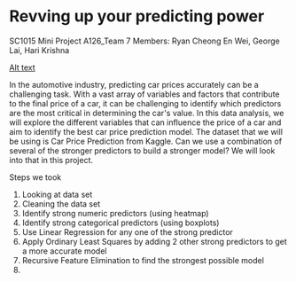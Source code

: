 # Revving up your predicting power

SC1015 Mini Project
A126_Team 7
Members: Ryan Cheong En Wei, George Lai, Hari Krishna

[Alt text](relative%20path/to/img.jpg?raw=true "Starting Image")


In the automotive industry, predicting car prices accurately can be a challenging task. With a vast array of variables and factors that contribute to the final price of a car, it can be challenging to identify which predictors are the most critical in determining the car's value. In this data analysis, we will explore the different variables that can influence the price of a car and aim to identify the best car price prediction model. The dataset that we will be using is Car Price Prediction from Kaggle. Can we use a combination of several of the stronger predictors to build a stronger model? We will look into that in this project.

Steps we took
1) Looking at data set
2) Cleaning the data set
3) Identify strong numeric predictors (using heatmap)
4) Identify strong categorical predictors (using boxplots)
5) Use Linear Regression for any one of the strong predictor
6) Apply Ordinary Least Squares by adding 2 other strong predictors to get a more accurate model
7) Recursive Feature Elimination to find the strongest possible model
8) 

